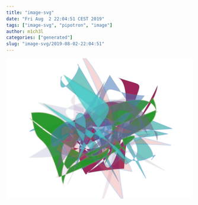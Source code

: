 ```yaml
---
title: "image-svg"
date: "Fri Aug  2 22:04:51 CEST 2019"
tags: ["image-svg", "pipotron", "image"]
author: m1ch3l
categories: ["generated"]
slug: "image-svg/2019-08-02-22:04:51"
---
```


![](image.svg)
